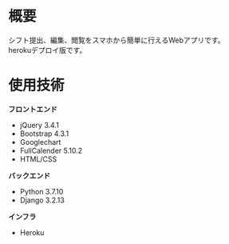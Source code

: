 # 概要
シフト提出、編集、閲覧をスマホから簡単に行えるWebアプリです。  
herokuデプロイ版です。
# 使用技術
**フロントエンド**
- jQuery 3.4.1
- Bootstrap 4.3.1
- Googlechart
- FullCalender 5.10.2
- HTML/CSS
  
**バックエンド**
- Python 3.7.10
- Django 3.2.13
  
**インフラ**
- Heroku